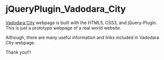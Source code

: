 # jQueryPlugin_Vadodara_City

[Vadodara City]() webpage is built with the HTML5, CSS3, and jQuery-Plugin. This is just a prototype webpage of a real world website.

Although, there are many useful information and links included in Vadodara City webpage.

Thank you!!!

